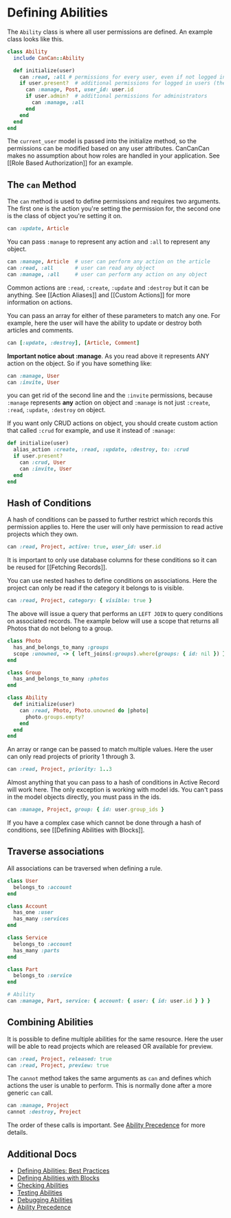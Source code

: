 # Defining Abilities

The `Ability` class is where all user permissions are defined. An example class looks like this.

```ruby
class Ability
  include CanCan::Ability

  def initialize(user)
    can :read, :all # permissions for every user, even if not logged in    
    if user.present?  # additional permissions for logged in users (they can manage their posts)
      can :manage, Post, user_id: user.id 
      if user.admin?  # additional permissions for administrators
        can :manage, :all
      end
    end
  end
end
```

The `current_user` model is passed into the initialize method, so the permissions can be modified based on any user attributes. CanCanCan makes no assumption about how roles are handled in your application. See [[Role Based Authorization]] for an example.

## The `can` Method

The `can` method is used to define permissions and requires two arguments. The first one is the action you're setting the permission for, the second one is the class of object you're setting it on.

```ruby
can :update, Article
```

You can pass `:manage` to represent any action and `:all` to represent any object.

```ruby
can :manage, Article  # user can perform any action on the article
can :read, :all       # user can read any object
can :manage, :all     # user can perform any action on any object
```

Common actions are `:read`, `:create`, `:update` and `:destroy` but it can be anything. See [[Action Aliases]] and [[Custom Actions]] for more information on actions.

You can pass an array for either of these parameters to match any one. For example, here the user will have the ability to update or destroy both articles and comments.

```ruby
can [:update, :destroy], [Article, Comment]
```


**Important notice about :manage**. As you read above it represents ANY action on the object. So if you have something like:

```ruby
can :manage, User
can :invite, User
```

you can get rid of the second line and the `:invite` permissions, because `:manage` represents **any** action on object and `:manage` is not just `:create`, `:read`, `:update`, `:destroy` on object.

If you want only CRUD actions on object, you should create custom action that called `:crud` for example, and use it instead of `:manage`:

```ruby
def initialize(user)
  alias_action :create, :read, :update, :destroy, to: :crud
  if user.present?
    can :crud, User
    can :invite, User
  end
end
```

## Hash of Conditions

A hash of conditions can be passed to further restrict which records this permission applies to. Here the user will only have permission to read active projects which they own.

```ruby
can :read, Project, active: true, user_id: user.id
```

It is important to only use database columns for these conditions so it can be reused for [[Fetching Records]].

You can use nested hashes to define conditions on associations. Here the project can only be read if the category it belongs to is visible.

```ruby
can :read, Project, category: { visible: true }
```

The above will issue a query that performs an `LEFT JOIN` to query conditions on associated records. 
The example below will use a scope that returns all Photos that do not belong to a group.

```ruby 
class Photo
  has_and_belongs_to_many :groups
  scope :unowned, -> { left_joins(:groups).where(groups: { id: nil }) }
end

class Group
  has_and_belongs_to_many :photos
end

class Ability
  def initialize(user)    
    can :read, Photo, Photo.unowned do |photo|
      photo.groups.empty?
    end
  end
end
```

An array or range can be passed to match multiple values. Here the user can only read projects of priority 1 through 3.

```ruby
can :read, Project, priority: 1..3
```

Almost anything that you can pass to a hash of conditions in Active Record will work here. The only exception is working with model ids. You can't pass in the model objects directly, you must pass in the ids.

```ruby
can :manage, Project, group: { id: user.group_ids }
```

If you have a complex case which cannot be done through a hash of conditions, see [[Defining Abilities with Blocks]].

## Traverse associations

All associations can be traversed when defining a rule.

```ruby
class User
  belongs_to :account
end

class Account
  has_one :user  
  has_many :services
end

class Service
  belongs_to :account
  has_many :parts
end

class Part 
  belongs_to :service
end

# Ability
can :manage, Part, service: { account: { user: { id: user.id } } }
```

## Combining Abilities

It is possible to define multiple abilities for the same resource. Here the user will be able to read projects which are released OR available for preview.

```ruby
can :read, Project, released: true
can :read, Project, preview: true
```

The `cannot` method takes the same arguments as `can` and defines which actions the user is unable to perform. This is normally done after a more generic `can` call.

```ruby
can :manage, Project
cannot :destroy, Project
```

The order of these calls is important. See [Ability Precedence](./Ability-Precedence.md) for more details.

## Additional Docs

* [Defining Abilities: Best Practices](./Defining-Abilities:-Best-Practices.md)
* [Defining Abilities with Blocks](./Defining-Abilities-with-Blocks.md)
* [Checking Abilities](./Checking-Abilities.md)
* [Testing Abilities](./Testing-Abilities.md)
* [Debugging Abilities](./Debugging-Abilities.md)
* [Ability Precedence](./Ability-Precedence.md)
